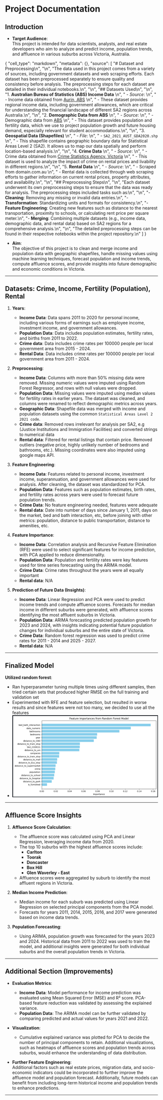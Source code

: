 # Project Documentation

## Introduction
- **Target Audience**:  
  This project is intended for data scientists, analysts, and real estate developers who aim to analyze and predict income, population trends, and affluence in various suburbs across Victoria, Australia.
  
{
   "cell_type": "markdown",
   "metadata": {},
   "source": [
    "# Dataset and Preprocessing\n",
    "\n",
    "The data used in this project comes from a variety of sources, including government datasets and web scraping efforts. Each dataset has been preprocessed separately to ensure quality and consistency before analysis. The preprocessing steps for each dataset are detailed in their individual notebooks.\n",
    "\n",
    "## Datasets Used\n",
    "\n",
    "1. **Australian Bureau of Statistics (ABS) Income Data**  \n",
    "   - *Source*:  \n",
    "     - Income data obtained from [Aurin, ABS](https://adp-access.aurin.org.au/dataset/au-govt-abs-abs-data-by-region-income-asgs-sa2-2011-2019-sa2-2016)  \n",
    "   - These dataset provides regional income data, including government allowances, which are critical for understanding the financial landscape of different SA2 regions across Australia.\n",
    "\n",
    "2. **Demographic Data from ABS**  \n",
    "   - *Source*:  \n",
    "     - Demographic data from [ABS](https://www.abs.gov.au/statistics/people/population/births-australia/latest-release#data-downloads)  \n",
    "   - This dataset provides population and fertility data, which we use to project population growth and future housing demand, especially relevant for student accommodations.\n",
    "\n",
    "3. **Geospatial Data (Shapefiles)**  \n",
    "   - *File*:  \n",
    "     - `SA2_2021_AUST_GDA2020.shp`  \n",
    "   - This shapefile contains geographic boundary data for Statistical Areas Level 2 (SA2). It allows us to map our data spatially and perform location-based analysis.\n",
    "\n",
    "4. **Crime Data**  \n",
    "   - *Source*:  \n",
    "     - Crime data obtained from [Crime Statistics Agency, Victoria](https://www.crimestatistics.vic.gov.au/crime-statistics/latest-victorian-crime-data/download-data)  \n",
    "   - This dataset is used to analyze the impact of crime on rental prices and livability in different regions.\n",
    "\n",
    "5. **Rental Data**  \n",
    "   - *Source*:  \n",
    "     - Scraped from domain.com.au  \n",
    "   - Rental data is collected through web scraping efforts to gather information on current rental prices, property attributes, and availability.\n",
    "\n",
    "## Preprocessing Steps\n",
    "\n",
    "Each dataset underwent its own preprocessing steps to ensure that the data was ready for analysis. The preprocessing steps included tasks such as:\n",
    "\n",
    "- **Cleaning**: Removing any missing or invalid data entries.\n",
    "- **Transformation**: Standardizing units and formats for consistency.\n",
    "- **Feature Engineering**: Creating new features such as distance to the nearest transportation, proximity to schools, or calculating rent price per square meter.\n",
    "- **Merging**: Combining multiple datasets (e.g., income data, demographic data, and rental data) based on SA2 regions for a comprehensive analysis.\n",
    "\n",
    "The detailed preprocessing steps can be found in their respective notebooks within the project repository.\n"
   ]
  }

- **Aim**:  
  The objective of this project is to clean and merge income and population data with geographic shapefiles, handle missing values using machine learning techniques, forecast population and income trends, compute affluence scores, and provide insights into future demographic and economic conditions in Victoria.

---

## Datasets: Crime, Income, Fertility (Population), Rental

1. **Years**:  
   - **Income Data**: Data spans 2011 to 2020 for personal income, including various forms of earnings such as employee income, investment income, and government allowances.
   - **Population Data**: Data includes population estimates, fertility rates, and births from 2011 to 2022.
   - **Crime data**: Data includes crime rates per 100000 people per local government area from 2015 - 2024.
   - **Rental Data**: Data includes crime rates per 100000 people per local government area from 2011 - 2024.

2. **Preprocessing**:
   - **Income Data**: Columns with more than 50% missing data were removed. Missing numeric values were imputed using Random Forest Regressor, and rows with null values were dropped.
   - **Population Data**: Missing values were imputed using median values for fertility rates in earlier years. The dataset was cleaned, and columns were renamed to reflect demographic metrics across years.
   - **Geographic Data**: Shapefile data was merged with income and population datasets using the common `Statistical Areas Level 2 2021 code`.
   - **Crime data**: Removed rows irrelevant for analysis per SA2, e.g (Justice Institutions and Immigration Facilities) and converted strings to numerical data
   - **Rental data**: Filtered for rental listings that contain price. Removed outliers (negative price, highly unlikely number of bedrooms and bathrooms, etc.). Missing coordinates were also imputed using google maps API.


3. **Feature Engineering**:
   - **Income Data**: Features related to personal income, investment income, superannuation, and government allowances were used for analysis. After cleaning, the dataset was standardized for PCA.
   - **Population Data**: Features such as population estimates, birth rates, and fertility rates across years were used to forecast future population trends.
   -  **Crime Data**: No feature engineering needed, features were adequate
   - **Rental data**: Date into number of days since January 1, 2011, days on the market, bed and bath interaction, etc, before joining with other metrics: population, distance to public transportation, distance to amenities, etc.

4. **Feature Importance**:
   - **Income Data**: Correlation analysis and Recursive Feature Elimination (RFE) were used to select significant features for income prediction, with PCA applied to reduce dimensionality.
   - **Population Data**: Population and fertility rates were key features used for time series forecasting using the ARIMA model.
   - **Crime Data**: Crime rates throughout the years were all equally important
   - **Rental data**: N/A

5. **Prediction of Future Data (Insights)**:
   - **Income Data**: Linear Regression and PCA were used to predict income trends and compute affluence scores. Forecasts for median income in different suburbs were generated, with affluence scores identifying the most affluent suburbs in Victoria.
   - **Population Data**: ARIMA forecasting predicted population growth for 2023 and 2024, with insights indicating potential future population changes for individual suburbs and the entire state of Victoria.
   - **Crime Data**: Random forest regression was used to predict crime rates for 2011 - 2014 and 2025 - 2027.
   - **Rental data**: N/A

---

## Finalized Model
**Utilized random forest**:
  - Ran hyperparameter tuning multiple times using different samples, then tried certain sets that produced higher RMSE on the full training and validation set
  - Experimented with RFE and feature selection, but resulted in worse results and since features were not too many, we decided to use all the features
  - ![plot](./Feature_importance.png)


---

## Affluence Score Insights

1. **Affluence Score Calculation**:  
   - The affluence score was calculated using PCA and Linear Regression, leveraging income data from 2020.
   - The top 10 suburbs with the highest affluence scores include:
     - **Carlton**
     - **Toorak**
     - **Doncaster**
     - **Box Hill**
     - **Glen Waverley - East**
   - Affluence scores were aggregated by suburb to identify the most affluent regions in Victoria.

2. **Median Income Prediction**:  
   - Median income for each suburb was predicted using Linear Regression on selected principal components from the PCA model.
   - Forecasts for years 2011, 2014, 2015, 2016, and 2017 were generated based on income data trends.

3. **Population Forecasting**:  
   - Using ARIMA, population growth was forecasted for the years 2023 and 2024. Historical data from 2011 to 2022 was used to train the model, and additional insights were generated for both individual suburbs and the overall population trends in Victoria.

---

## Additional Section (Improvements)

- **Evaluation Metrics**:  
   - **Income Data**: Model performance for income prediction was evaluated using Mean Squared Error (MSE) and R² score. PCA-based feature reduction was validated by assessing the explained variance.
   - **Population Data**: The ARIMA model can be further validated by comparing predicted and actual values for years 2021 and 2022.

- **Visualization**:  
   - Cumulative explained variance was plotted for PCA to decide the number of principal components to retain. Additional visualizations, such as heatmaps of affluence scores and population trends across suburbs, would enhance the understanding of data distribution.
   
- **Further Feature Engineering**:  
   Additional factors such as real estate prices, migration data, and socio-economic indicators could be incorporated to further improve the affluence model and population forecast. Additionally, future models can benefit from including long-term historical income and population trends to enhance predictions.

---



